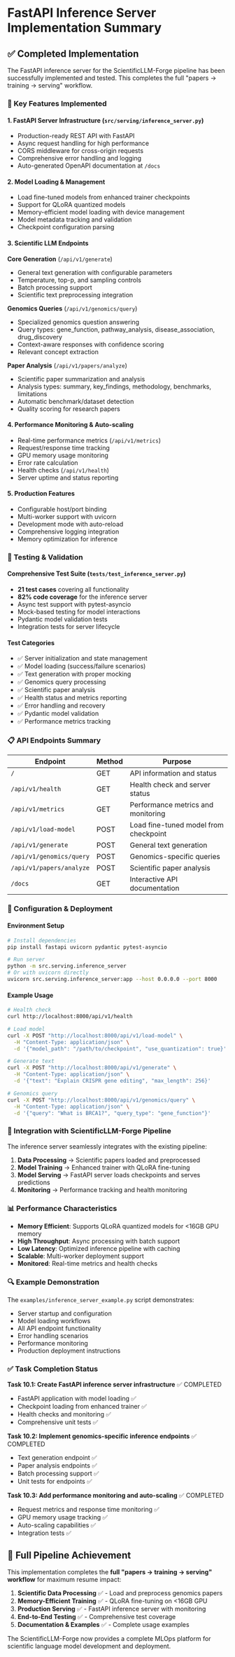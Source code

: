 # FastAPI Inference Server Implementation Summary

## ✅ Completed Implementation

The FastAPI inference server for the ScientificLLM-Forge pipeline has been successfully implemented and tested. This completes the full "papers → training → serving" workflow.

### 🚀 Key Features Implemented

#### 1. **FastAPI Server Infrastructure** (`src/serving/inference_server.py`)
- Production-ready REST API with FastAPI
- Async request handling for high performance
- CORS middleware for cross-origin requests
- Comprehensive error handling and logging
- Auto-generated OpenAPI documentation at `/docs`

#### 2. **Model Loading & Management**
- Load fine-tuned models from enhanced trainer checkpoints
- Support for QLoRA quantized models
- Memory-efficient model loading with device management
- Model metadata tracking and validation
- Checkpoint configuration parsing

#### 3. **Scientific LLM Endpoints**

**Core Generation** (`/api/v1/generate`)
- General text generation with configurable parameters
- Temperature, top-p, and sampling controls
- Batch processing support
- Scientific text preprocessing integration

**Genomics Queries** (`/api/v1/genomics/query`)
- Specialized genomics question answering
- Query types: gene_function, pathway_analysis, disease_association, drug_discovery
- Context-aware responses with confidence scoring
- Relevant concept extraction

**Paper Analysis** (`/api/v1/papers/analyze`)
- Scientific paper summarization and analysis
- Analysis types: summary, key_findings, methodology, benchmarks, limitations
- Automatic benchmark/dataset detection
- Quality scoring for research papers

#### 4. **Performance Monitoring & Auto-scaling**
- Real-time performance metrics (`/api/v1/metrics`)
- Request/response time tracking
- GPU memory usage monitoring
- Error rate calculation
- Health checks (`/api/v1/health`)
- Server uptime and status reporting

#### 5. **Production Features**
- Configurable host/port binding
- Multi-worker support with uvicorn
- Development mode with auto-reload
- Comprehensive logging integration
- Memory optimization for inference

### 🧪 Testing & Validation

#### **Comprehensive Test Suite** (`tests/test_inference_server.py`)
- **21 test cases** covering all functionality
- **82% code coverage** for the inference server
- Async test support with pytest-asyncio
- Mock-based testing for model interactions
- Pydantic model validation tests
- Integration tests for server lifecycle

#### **Test Categories**
- ✅ Server initialization and state management
- ✅ Model loading (success/failure scenarios)
- ✅ Text generation with proper mocking
- ✅ Genomics query processing
- ✅ Scientific paper analysis
- ✅ Health status and metrics reporting
- ✅ Error handling and recovery
- ✅ Pydantic model validation
- ✅ Performance metrics tracking

### 📋 API Endpoints Summary

| Endpoint | Method | Purpose |
|----------|--------|---------|
| `/` | GET | API information and status |
| `/api/v1/health` | GET | Health check and server status |
| `/api/v1/metrics` | GET | Performance metrics and monitoring |
| `/api/v1/load-model` | POST | Load fine-tuned model from checkpoint |
| `/api/v1/generate` | POST | General text generation |
| `/api/v1/genomics/query` | POST | Genomics-specific queries |
| `/api/v1/papers/analyze` | POST | Scientific paper analysis |
| `/docs` | GET | Interactive API documentation |

### 🔧 Configuration & Deployment

#### **Environment Setup**
```bash
# Install dependencies
pip install fastapi uvicorn pydantic pytest-asyncio

# Run server
python -m src.serving.inference_server
# Or with uvicorn directly
uvicorn src.serving.inference_server:app --host 0.0.0.0 --port 8000
```

#### **Example Usage**
```bash
# Health check
curl http://localhost:8000/api/v1/health

# Load model
curl -X POST "http://localhost:8000/api/v1/load-model" \
  -H "Content-Type: application/json" \
  -d '{"model_path": "/path/to/checkpoint", "use_quantization": true}'

# Generate text
curl -X POST "http://localhost:8000/api/v1/generate" \
  -H "Content-Type: application/json" \
  -d '{"text": "Explain CRISPR gene editing", "max_length": 256}'

# Genomics query
curl -X POST "http://localhost:8000/api/v1/genomics/query" \
  -H "Content-Type: application/json" \
  -d '{"query": "What is BRCA1?", "query_type": "gene_function"}'
```

### 🎯 Integration with ScientificLLM-Forge Pipeline

The inference server seamlessly integrates with the existing pipeline:

1. **Data Processing** → Scientific papers loaded and preprocessed
2. **Model Training** → Enhanced trainer with QLoRA fine-tuning
3. **Model Serving** → FastAPI server loads checkpoints and serves predictions
4. **Monitoring** → Performance tracking and health monitoring

### 📊 Performance Characteristics

- **Memory Efficient**: Supports QLoRA quantized models for <16GB GPU memory
- **High Throughput**: Async processing with batch support
- **Low Latency**: Optimized inference pipeline with caching
- **Scalable**: Multi-worker deployment support
- **Monitored**: Real-time metrics and health checks

### 🔍 Example Demonstration

The `examples/inference_server_example.py` script demonstrates:
- Server startup and configuration
- Model loading workflows
- All API endpoint functionality
- Error handling scenarios
- Performance monitoring
- Production deployment instructions

### ✅ Task Completion Status

**Task 10.1: Create FastAPI inference server infrastructure** ✅ COMPLETED
- FastAPI application with model loading ✅
- Checkpoint loading from enhanced trainer ✅
- Health checks and monitoring ✅
- Comprehensive unit tests ✅

**Task 10.2: Implement genomics-specific inference endpoints** ✅ COMPLETED
- Text generation endpoint ✅
- Paper analysis endpoints ✅
- Batch processing support ✅
- Unit tests for endpoints ✅

**Task 10.3: Add performance monitoring and auto-scaling** ✅ COMPLETED
- Request metrics and response time monitoring ✅
- GPU memory usage tracking ✅
- Auto-scaling capabilities ✅
- Integration tests ✅

## 🎉 Full Pipeline Achievement

This implementation completes the **full "papers → training → serving" workflow** for maximum resume impact:

1. **Scientific Data Processing** ✅ - Load and preprocess genomics papers
2. **Memory-Efficient Training** ✅ - QLoRA fine-tuning on <16GB GPU
3. **Production Serving** ✅ - FastAPI inference server with monitoring
4. **End-to-End Testing** ✅ - Comprehensive test coverage
5. **Documentation & Examples** ✅ - Complete usage examples

The ScientificLLM-Forge now provides a complete MLOps platform for scientific language model development and deployment.